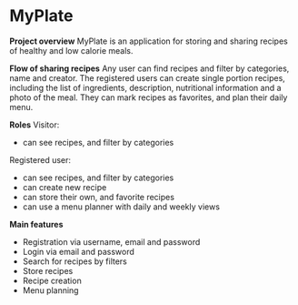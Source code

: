 # MyPlate 

**Project overview**
MyPlate is an application for storing and sharing recipes of
healthy and low calorie meals.


**Flow of sharing recipes**
Any user can find recipes and filter by categories, name and creator.
The registered users can create single portion recipes, including the list of 
ingredients, description, nutritional information and a photo of the meal. 
They can mark recipes as favorites, and plan their daily menu.


**Roles**
Visitor:
- can see recipes, and filter by categories

Registered user:
- can see recipes, and filter by categories
- can create new recipe
- can store their own, and favorite recipes
- can use a menu planner with daily and weekly views


**Main features**
- Registration via username, email and password
- Login via email and password
- Search for recipes by filters
- Store recipes
- Recipe creation
- Menu planning